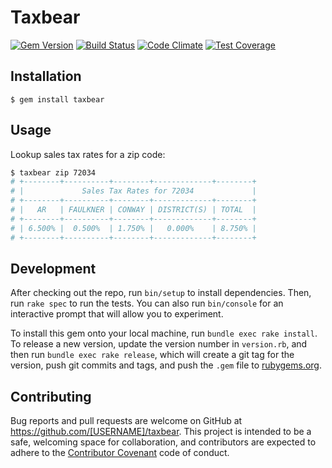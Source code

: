 # Taxbear

[![Gem Version](https://badge.fury.io/rb/taxbear.svg)](https://badge.fury.io/rb/taxbear)
[![Build Status](https://travis-ci.org/jcypret/taxbear.svg?branch=master)](https://travis-ci.org/jcypret/taxbear)
[![Code Climate](https://codeclimate.com/github/jcypret/taxbear/badges/gpa.svg)](https://codeclimate.com/github/jcypret/taxbear)
[![Test Coverage](https://codeclimate.com/github/jcypret/taxbear/badges/coverage.svg)](https://codeclimate.com/github/jcypret/taxbear/coverage)

## Installation

    $ gem install taxbear

## Usage

Lookup sales tax rates for a zip code:

```bash
$ taxbear zip 72034
# +--------+----------+--------+-------------+--------+
# |             Sales Tax Rates for 72034             |
# +--------+----------+--------+-------------+--------+
# |   AR   | FAULKNER | CONWAY | DISTRICT(S) | TOTAL  |
# +--------+----------+--------+-------------+--------+
# | 6.500% |  0.500%  | 1.750% |   0.000%    | 8.750% |
# +--------+----------+--------+-------------+--------+
```

## Development

After checking out the repo, run `bin/setup` to install dependencies. Then, run `rake spec` to run the tests. You can also run `bin/console` for an interactive prompt that will allow you to experiment.

To install this gem onto your local machine, run `bundle exec rake install`. To release a new version, update the version number in `version.rb`, and then run `bundle exec rake release`, which will create a git tag for the version, push git commits and tags, and push the `.gem` file to [rubygems.org](https://rubygems.org).

## Contributing

Bug reports and pull requests are welcome on GitHub at https://github.com/[USERNAME]/taxbear. This project is intended to be a safe, welcoming space for collaboration, and contributors are expected to adhere to the [Contributor Covenant](http://contributor-covenant.org) code of conduct.
